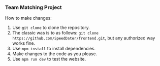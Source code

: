 ### Team Matching Project

How to make changes: 


1. Use ``git clone`` to clone the repository.
  2. The classic was is to as follows: ``git clone https://github.com/SpeedDater/frontend.git``, but any authorized way works fine. 
4. Use ``npm install`` to install dependencies. 
5. Make changes to the code as you please. 
6. Use ``npm run dev`` to test the website.
